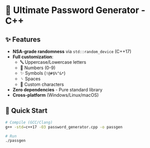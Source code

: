 # 🔐 Ultimate Password Generator - C++

## ✨ Features
- **NSA-grade randomness** via `std::random_device` (C++17)
- **Full customization**:
  - 🔤 Uppercase/Lowercase letters
  - 🔢 Numbers (0-9)
  - ✨ Symbols (`!@#$%^&*`)
  - ␠ Spaces
  - 💝 Custom characters
- **Zero dependencies** - Pure standard library
- **Cross-platform** (Windows/Linux/macOS)

## 🚀 Quick Start
```bash
# Compile (GCC/Clang)
g++ -std=c++17 -O3 password_generator.cpp -o passgen

# Run
./passgen
